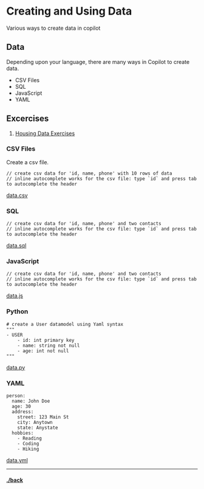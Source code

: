 # Creating and Using Data
Various ways to create data in copilot


## Data
Depending upon your language, there are many ways in Copilot to create data.

- CSV Files
- SQL
- JavaScript
- YAML

## Excercises

1. [Housing Data Exercises](./02.04.2/instructions.md)


### CSV Files
Create a csv file.
```text
// create csv data for 'id, name, phone' with 10 rows of data
// inline autocomplete works for the csv file: type `id` and press tab to autocomplete the header
```
[data.csv](./02.04.1/solution/data.csv)

### SQL
```text
// create csv data for 'id, name, phone' and two contacts
// inline autocomplete works for the csv file: type `id` and press tab to autocomplete the header
```
[data.sql](./02.04.1/solution/data.sql)


### JavaScript
```text
// create csv data for 'id, name, phone' and two contacts
// inline autocomplete works for the csv file: type `id` and press tab to autocomplete the header
```
[data.js](./02.04.1/solution/data.js)



### Python
```text
# create a User datamodel using Yaml syntax
"""
- USER
    - id: int primary key
    - name: string not null
    - age: int not null
"""
```
[data.py](./02.04.1/solution/data.py)

### YAML
```text
person:
  name: John Doe
  age: 30
  address:
    street: 123 Main St
    city: Anytown
    state: Anystate
  hobbies:
    - Reading
    - Coding
    - Hiking
```
[data.yml](./02.04.1/solution/data.yml)



---

#### [./back](./README.md)
